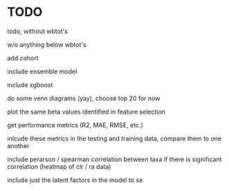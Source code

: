 # TODO

todo, without wbtot's

w/o anything below wbtot's

add cohort

include ensemble model

include xgboost

do some venn diagrams (yay), choose top 20 for now

plot the same beta values identified in feature selection

get performance metrics (R2, MAE, RMSE, etc.) 

inlcude these metrics in the testing and training data, compare them to one another

include perarson / spearman correlation between taxa if there is significant correlation (heatmap of clr / ra data)

include just the latent factors in the model to se